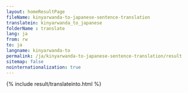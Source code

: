 ```yaml
---
layout: homeResultPage
fileName: kinyarwanda-to-japanese-sentence-translation
translatein: kinyarwanda_to_japanese
folderName : translate
lang: ja
from: rw
to: ja
langname: kinyarwanda-to
permalink: /ja/kinyarwanda-to-japanese-sentence-translation/result
sitemap: false
nointernationalization: true
---
```

{% include result/translateinto.html %}

<script src="/js/result/translation.js" data-foldername="{{page.folderName}}" data-lang="{{page.lang}}"></script>
